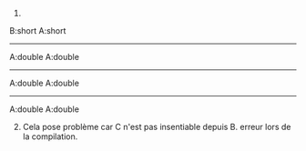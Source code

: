 1.
B:short
A:short
***
A:double
A:double
***
A:double
A:double
***
A:double
A:double

2. Cela pose problème car C n'est pas insentiable depuis B. erreur lors de la compilation.
